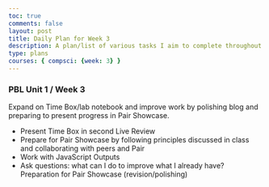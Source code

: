 ```yaml
---
toc: true
comments: false
layout: post
title: Daily Plan for Week 3
description: A plan/list of various tasks I aim to complete throughout the course of Week 3 of AP CSP.
type: plans
courses: { compsci: {week: 3} }
---
```


### PBL Unit 1 / Week 3

Expand on Time Box/lab notebook and improve work by polishing blog and preparing to present progress in Pair Showcase.

- Present Time Box in second Live Review
- Prepare for Pair Showcase by following principles discussed in class and collaborating with peers and Pair
- Work with JavaScript Outputs
- Ask questions: what can I do to improve what I already have? Preparation for Pair Showcase (revision/polishing)